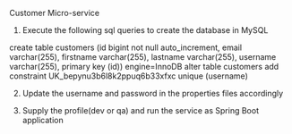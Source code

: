 Customer Micro-service

1. Execute the following sql queries to create the database in MySQL

create table customers (id bigint not null auto_increment, email varchar(255), firstname varchar(255), lastname varchar(255), username varchar(255), primary key (id)) engine=InnoDB
alter table customers add constraint UK_bepynu3b6l8k2ppuq6b33xfxc unique (username)

2. Update the username and password in the properties files accordingly

3. Supply the profile(dev or qa) and run the service as Spring Boot application
